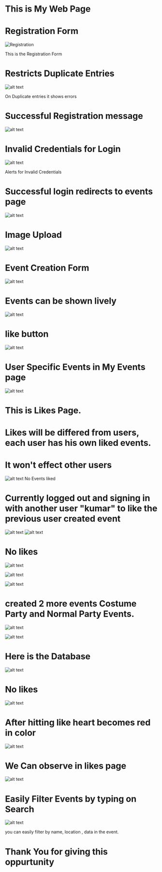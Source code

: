 # This is My Web Page



# Registration Form
![Registration](resource/image.png)

This is the Registration Form

# Restricts Duplicate Entries
![alt text](resource/image-2.png)

On Duplicate entries it shows errors

# Successful Registration message
![alt text](resource/r1/image.png)


# Invalid Credentials for Login

![alt text](resource/image-4.png)

Alerts for Invalid Credentials

# Successful login redirects to events page

![alt text](resource/r1/image-1.png)



# Image Upload

![alt text](resource/nest/image-4.png)

# Event Creation Form
![alt text](resource/r1/image-22.png)

# Events can be shown lively
![alt text](resource/r1/image-33.png)

# like button 
![alt text](resource/image-6.png)


# User Specific Events in My Events page
![alt text](resource/r1/image-44.png)

# This is Likes Page.
# Likes will be differed from users, each user has his own liked events.

# It won't effect other users

![alt text](resource/r1/image-55.png)
No Events liked

# Currently logged out and signing in with another user "kumar" to like the previous user created event
![alt text](resource/r1/image-66.png)
![alt text](resource/r1/image-77.png)

# No likes 
![alt text](resource/r1/image-88.png)

![alt text](resource/r1/image-99.png)

![alt text](resource/r1/image-100.png)

# created 2 more events Costume Party and Normal Party Events.
![alt text](resource/r1/image-110.png)

![alt text](resource/r1/image-120.png)
# Here is the Database

![alt text](resource/r1/image-130.png)
# No likes
![alt text](resource/r1/image-2.png)


# After hitting like heart becomes red in color
![alt text](resource/r1/image-140.png)
# We Can observe in likes page
![alt text](resource/r1/image-150.png)

# Easily Filter Events by typing on Search 
![alt text](resource/nest/image-10.png)

you can easily filter by name, location , data in the event.

# Thank You for giving this oppurtunity